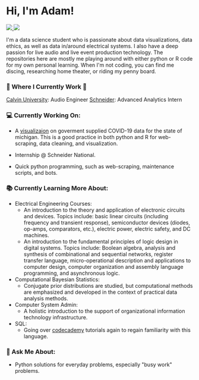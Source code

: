  # Hi, I'm Adam!

 <!-- LinkedIn Contact -->
  <a href="https://www.linkedin.com/in/adam-denhaan-404589204/" target="_blank">
    <img src="https://img.shields.io/badge/-Adam%20denhaan-blue?style=for-the-badge&logo=Linkedin&logoColor=white"/>
  </a>
  
<!-- Email -->
  <a href="mailto:adamdh00@gmail.com">
    <img src="https://img.shields.io/badge/EMAIL-adamdh00@gmail.com-20b2aa?style=for-the-badge"/>
  </a>
  
</br>
<p>
I'm a data science student who is passionate about data visualizations, data ethics, as well as data in/around electrical systems. I also have a deep passion for live audio and live event production technology. The repositories here are mostly me playing around with either python or R code for my own personal learning. When I'm not coding, you can find me discing, researching home theater, or riding my penny board.</p>

### 💼 Where I Currently Work 💼

[Calvin University](https://calvin.edu): Audio Engineer
[Schneider](https://schneider.com/): Advanced Analytics Intern

### 💻 Currently Working On:

- A [visualizaion](https://github.com/adamddh/MI-COVID-Viz/blob/master/MiCorona.md) on goverment supplied COVID-19 data for the state of michigan. This is a good practice in both python and R for web-scraping, data cleaning, and visualization. 
- Internship @ Schneider National.

- Quick python programming, such as web-scraping, maintenance scripts, and bots. 

### 📚 Currently Learning More About:

- Electrical Engineering Courses: 
    - An introduction to the theory and application of electronic circuits and devices. Topics include:  basic linear circuits (including frequency and transient response), semiconductor devices (diodes, op-amps, comparators, etc.), electric power, electric safety, and DC machines. 
    - An introduction to the fundamental principles of logic design in digital systems. Topics include: Boolean algebra, analysis and synthesis of combinational and sequential networks, register transfer language, micro-operational description and applications to computer design, computer organization and assembly language programming, and asynchronous logic.
- Computational Bayesian Statistics:
    - Conjugate prior distributions are studied, but computational methods are emphasized and developed in the context of practical data analysis methods.
- Computer System Admin:
    - A holistic introduction to the support of organizational information technology infrastructure. 
- SQL:
    - Going over [codecademy](https://www.codecademy.com/learn/learn-sql) tutorials again to regain familiarity with this language. 

### 💬 Ask Me About:

- Python solutions for everyday problems, especially "busy work" problems. 
